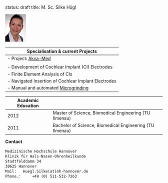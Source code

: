 status: draft
title: M. Sc. Silke Hügl


![Image Silke Hügl](Silke.jpg)


|Specialisation	& current Projects|
|-----------------------------------------|
|-   Project: [Akva-Med](http://www.vianna.de/01_workgroups/cas/projects/akvamed.html "Akva-Med")|
| |
|-   Development of Cochlear Implant (CI) Electrodes| 
|-   Finite Element Analysis of CIs|
|-   Navigated Insertion of Cochlear Implant Electrodes|
|-   Manual and automated [Microgrinding](http://www.vianna.de/01_workgroups/cas/methods/microgrinding.html "Microgrinding")|



|Academic Education|                       |
|------------------|-----------------------|
|2012|Master of Science, Biomedical Engineering (TU Ilmenau)|
|2011|Bachelor of Science, Biomedical Engineering (TU Ilmenau)|


**Contact**

    Medizinische Hochschule Hannover
    Klinik für Hals-Nasen-Ohrenheilkunde
    Stadtfelddamm 34
    30625 Hannover
    Mail: 	Huegl.Silke(at)mh-hannover.de
    Phone.: 	+49 (0) 511-532-7263
  
